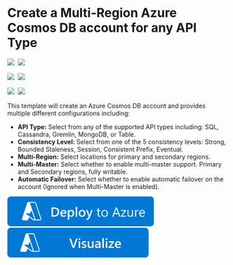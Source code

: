 # Create a Multi-Region Azure Cosmos DB account for any API Type

<IMG SRC="https://azurequickstartsservice.blob.core.windows.net/badges/101-cosmosdb-create-multi-region-account/PublicLastTestDate.svg" />&nbsp;
<IMG SRC="https://azurequickstartsservice.blob.core.windows.net/badges/101-cosmosdb-create-multi-region-account/PublicDeployment.svg" />&nbsp;

<IMG SRC="https://azurequickstartsservice.blob.core.windows.net/badges/101-cosmosdb-create-multi-region-account/FairfaxLastTestDate.svg" />&nbsp;
<IMG SRC="https://azurequickstartsservice.blob.core.windows.net/badges/101-cosmosdb-create-multi-region-account/FairfaxDeployment.svg" />&nbsp;

<IMG SRC="https://azurequickstartsservice.blob.core.windows.net/badges/101-cosmosdb-create-multi-region-account/BestPracticeResult.svg" />&nbsp;
<IMG SRC="https://azurequickstartsservice.blob.core.windows.net/badges/101-cosmosdb-create-multi-region-account/CredScanResult.svg" />&nbsp;

This template will create an Azure Cosmos DB account and provides multiple different configurations including:

- **API Type:** Select from any of the supported API types including: SQL, Cassandra, Gremlin, MongoDB, or Table.
- **Consistency Level:** Select from one of the 5 consistency levels: Strong, Bounded Staleness, Session, Consistent Prefix, Eventual.
- **Multi-Region:** Select locations for primary and secondary regions.
- **Multi-Master:** Select whether to enable multi-master support. Primary and Secondary regions, fully writable.
- **Automatic Failover:** Select whether to enable automatic failover on the account (Ignored when Multi-Master is enabled).

<a href="https://portal.azure.com/#create/Microsoft.Template/uri/https%3A%2F%2Fraw.githubusercontent.com%2FAzure%2Fazure-quickstart-templates%2Fmaster%2F101-cosmosdb-create-multi-region-account%2Fazuredeploy.json" target="_blank">
    <img src="https://raw.githubusercontent.com/Azure/azure-quickstart-templates/master/1-CONTRIBUTION-GUIDE/images/deploytoazure.svg"/>
</a>
<a href="http://armviz.io/#/?load=https%3A%2F%2Fraw.githubusercontent.com%2FAzure%2Fazure-quickstart-templates%2Fmaster%2F101-cosmosdb-create-multi-region-account%2Fazuredeploy.json" target="_blank">
    <img src="https://raw.githubusercontent.com/Azure/azure-quickstart-templates/master/1-CONTRIBUTION-GUIDE/images/visualizebutton.svg"/>
</a>
